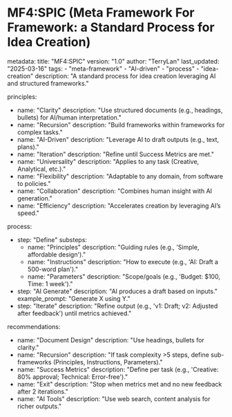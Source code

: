 # MF4:SPIC (Meta Framework For Framework: a Standard Process for Idea Creation)

metadata:
  title: "MF4:SPIC"
  version: "1.0"
  author: "TerryLan"
  last_updated: "2025-03-16"
  tags:
    - "meta-framework"
    - "AI-driven"
    - "process"
    - "idea-creation"
  description: "A standard process for idea creation leveraging AI and structured frameworks."

principles:
  - name: "Clarity"
    description: "Use structured documents (e.g., headings, bullets) for AI/human interpretation."
  - name: "Recursion"
    description: "Build frameworks within frameworks for complex tasks."
  - name: "AI-Driven"
    description: "Leverage AI to draft outputs (e.g., text, plans)."
  - name: "Iteration"
    description: "Refine until Success Metrics are met."
  - name: "Universality"
    description: "Applies to any task (Creative, Analytical, etc.)."
  - name: "Flexibility"
    description: "Adaptable to any domain, from software to policies."
  - name: "Collaboration"
    description: "Combines human insight with AI generation."
  - name: "Efficiency"
    description: "Accelerates creation by leveraging AI’s speed."

process:
  - step: "Define"
    substeps:
      - name: "Principles"
        description: "Guiding rules (e.g., 'Simple, affordable design')."
      - name: "Instructions"
        description: "How to execute (e.g., 'AI: Draft a 500-word plan')."
      - name: "Parameters"
        description: "Scope/goals (e.g., 'Budget: $100, Time: 1 week')."
  - step: "AI Generate"
    description: "AI produces a draft based on inputs."
    example_prompt: "Generate X using Y."
  - step: "Iterate"
    description: "Refine output (e.g., 'v1: Draft; v2: Adjusted after feedback') until metrics achieved."

recommendations:
  - name: "Document Design"
    description: "Use headings, bullets for clarity."
  - name: "Recursion"
    description: "If task complexity >5 steps, define sub-frameworks (Principles, Instructions, Parameters)."
  - name: "Success Metrics"
    description: "Define per task (e.g., 'Creative: 80% approval; Technical: Error-free')."
  - name: "Exit"
    description: "Stop when metrics met and no new feedback after 2 iterations."
  - name: "AI Tools"
    description: "Use web search, content analysis for richer outputs."
